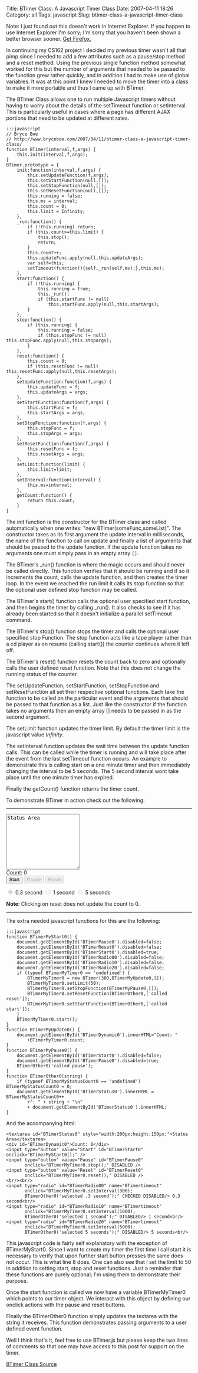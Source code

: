 Title: BTimer Class: A Javascript Timer Class
Date: 2007-04-11 18:26
Category: all
Tags: javascript
Slug: btimer-class-a-javascript-timer-class

Note: I just found out this doesn't work in Internet Explorer. If you happen to
use Internet Explorer I'm sorry; I'm sorry that you haven't been shown a better
browser sooner. [Get Firefox.][]

In continuing my CS162 project I decided my previous timer wasn't all that pimp
since I needed to add a few attributes such as a pause/stop method and a reset
method. Using the previous single function method somewhat worked for this but
the number of arguments that needed to be passed to the function grew rather
quickly, and in addition I had to make use of global variables. It was at this
point I knew I needed to move the timer into a class to make it more portable
and thus I came up with BTimer.

The BTimer Class allows one to run multiple Javascript timers without having to
worry about the details of the setTimeout function or setInterval. This is
particularly useful in cases where a page has different AJAX portions that need
to be updated at different rates.

    :::javascript
    // Bryce Boe
    // http://www.bryceboe.com/2007/04/11/btimer-class-a-javascript-timer-class/
    function BTimer(interval,f,args) {
        this.init(interval,f,args);
    }
    BTimer.prototype = {
        init:function(interval,f,args) {
            this.setUpdateFunction(f,args);
            this.setStartFunction(null,[]);
            this.setStopFunction(null,[]);
            this.setResetFunction(null,[]);
            this.running = false;
            this.ms = interval;
            this.count = 0;
            this.limit = Infinity;
        },
        _run:function() {
            if (!this.running) return;
            if (this.count>=this.limit) {
                this.stop();
                return;
            }
            this.count++;
            this.updateFunc.apply(null,this.updateArgs);
            var self=this;
            setTimeout(function(){self._run(self.ms);},this.ms);
        },
        start:function() {
            if (!this.running) {
                this.running = true;
                this._run();
                if (this.startFunc != null)
                    this.startFunc.apply(null,this.startArgs);
            }
        },
        stop:function() {
            if (this.running) {
                this.running = false;
                if (this.stopFunc != null) this.stopFunc.apply(null,this.stopArgs);
            }
        },
        reset:function() {
            this.count = 0;
            if (this.resetFunc != null) this.resetFunc.apply(null,this.resetArgs);
        },
        setUpdateFunction:function(f,args) {
            this.updateFunc = f;
            this.updateArgs = args;
        },
        setStartFunction:function(f,args) {
            this.startFunc = f;
            this.startArgs = args;
        },
        setStopFunction:function(f,args) {
            this.stopFunc = f;
            this.stopArgs = args;
        },
        setResetFunction:function(f,args) {
            this.resetFunc = f;
            this.resetArgs = args;
        },
        setLimit:function(limit) {
            this.limit=limit;
        },
        setInterval:function(interval) {
            this.ms=interval;
        },
        getCount:function() {
            return this.count;
        }
    }

The init function is the constructor for the BTimer class and called
automatically when one writes: "new BTimer(someFunc,someList)". The constructor
takes as its first argument the update interval in milliseconds, the name of
the function to call on update and finally a list of arguments that should be
passed to the update function. If the update function takes no arguments one
must simply pass in an empty array `[]`.

The BTimer's \_run() function is where the magic occurs and should never be
called directly. This function verifies that it should be running and if so it
increments the count, calls the update function, and then creates the timer
loop. In the event we reached the run limit it calls its stop function so that
the optional user defined stop function may be called.

The BTimer's start() function calls the optional user specified start function,
and then begins the timer by calling \_run(). It also checks to see if it has
already been started so that it doesn't initialize a parallel setTimeout
command.

The BTimer's stop() function stops the timer and calls the optional user
specified stop Function. The stop function acts like a tape player rather than
a cd player as on resume (calling start()) the counter continues where it left
off.

The BTimer's reset() function resets the count back to zero and optionally
calls the user defined reset function. Note that this does not change the
running status of the counter.

The setUpdateFunction, setStartFunction, setStopFunction and setResetFunction
all set their respective optional functions. Each take the function to be
called on the particular event and the arguments that should be passed to that
function as a list. Just like the constructor if the function takes no
arguments then an empty array [] needs to be passed in as the second argument.

The setLimit function updates the timer limit. By default the timer limit is
the javascript value *Infinity*.

The setInterval function updates the wait time between the update function
calls. This can be called while the timer is running and will take place after
the event from the last setTimeout function occurs. An example to demonstrate
this is calling start on a one minute timer and then immediately changing the
interval to be 5 seconds. The 5 second interval wont take place until the one
minute timer has expired.

Finally the getCount() function returns the timer count.

To demonstrate BTimer in action check out the following:

---

<script type="text/javascript" src="/images/2007/04/btimer0.js"></script>
<textarea id="BTimerStatus0" style="width:200px;height:150px;">
Status Area
</textarea>
<div id="BTimerDynamic0">Count: 0</div>
<input type="button" value="Start" id="BTimerStart0" onclick="BTimerMyStart0();"></input>
<input type="button" value="Pause" id="BTimerPause0" onclick="BTimerMyTimer0.stop();" disabled></input>
<input type="button" value="Reset" id="BTimerReset0" onclick="BTimerMyTimer0.reset();" disabled></input>  

<input type="radio" id="BTimerRadio00" name="BTimertimeout" onclick="BTimerMyTimer0.setInterval(300);BTimerOther0('selected .3 second');" checked disabled></input>
0.3 second
<input type="radio" id="BTimerRadio10" name="BTimertimeout" onclick="BTimerMyTimer0.setInterval(1000);BTimerOther0('selected 1 second');" disabled></input>
1 second
<input type="radio" id="BTimerRadio20" name="BTimertimeout" onclick="BTimerMyTimer0.setInterval(5000);BTimerOther0('selected 5 seconds');" disabled></input>
5 seconds

**Note**: Clicking on reset does not update the count to 0.

---

The extra needed javascript functions for this are the following:

    :::javascript
    function BTimerMyStart0() {
        document.getElementById('BTimerPause0').disabled=false;
        document.getElementById('BTimerReset0').disabled=false;
        document.getElementById('BTimerStart0').disabled=true;
        document.getElementById('BTimerRadio00').disabled=false;
        document.getElementById('BTimerRadio10').disabled=false;
        document.getElementById('BTimerRadio20').disabled=false;
        if (typeof BTimerMyTimer0 == 'undefined') {
            BTimerMyTimer0 = new BTimer(300,BTimerMyUpdate0,[]);
            BTimerMyTimer0.setLimit(50);
            BTimerMyTimer0.setStopFunction(BTimerMyPause0,[]);
            BTimerMyTimer0.setResetFunction(BTimerOther0,['called reset']);
            BTimerMyTimer0.setStartFunction(BTimerOther0,['called start']);
        }
        BTimerMyTimer0.start();
    }
    function BTimerMyUpdate0() {
        document.getElementById('BTimerDynamic0').innerHTML="Count: "
            +BTimerMyTimer0.count;
    }
    function BTimerMyPause0() {
        document.getElementById('BTimerStart0').disabled=false;
        document.getElementById('BTimerPause0').disabled=true;
        BTimerOther0('called pause');
    }
    function BTimerOther0(string) {
        if (typeof BTimerMyStatusCount0 == 'undefined') BTimerMyStatusCount0 = 0;
        document.getElementById('BTimerStatus0').innerHTML = BTimerMyStatusCount0++
            +": " + string + "\n"
            + document.getElementById('BTimerStatus0').innerHTML;
    }

And the accompanying html:

    <textarea id="BTimerStatus0" style="width:200px;height:150px;">Status Area</textarea>
    <div id="BTimerDynamic0">Count: 0</div>
    <input type="button" value="Start" id="BTimerStart0" onclick="BTimerMyStart0();" />
    <input type="button" value="Pause" id="BTimerPause0"
           onclick="BTimerMyTimer0.stop();" DISABLED />
    <input type="button" value="Reset" id="BTimerReset0"
           onclick="BTimerMyTimer0.reset();" DISABLED />
    <br/><br/>
    <input type="radio" id="BTimerRadio00" name="BTimertimeout"
           onclick="BTimerMyTimer0.setInterval(300);
           BTimerOther0('selected .3 second');" CHECKED DISABLED/> 0.3 second<br/>
    <input type="radio" id="BTimerRadio10" name="BTimertimeout"
           onclick="BTimerMyTimer0.setInterval(1000);
           BTimerOther0('selected 1 second');" DISABLED/> 1 second<br/>
    <input type="radio" id="BTimerRadio20" name="BTimertimeout"
           onclick="BTimerMyTimer0.setInterval(5000);
           BTimerOther0('selected 5 seconds');" DISABLED/> 5 seconds<br/>

This javascript code is fairly self explanatory with the exception of
BTimerMyStart0. Since I want to create my timer the first time I call start it
is necessary to verify that upon further start button presses the same does not
occur. This is what line 8 does. One can also see that I set the limit to 50 in
addition to setting start, stop and reset functions. Just a reminder that these
functions are purely optional; I'm using them to demonstrate their purpose.

Once the start function is called we now have a variable BTimerMyTimer0 which
points to our timer object. We interact with this object by defining our
onclick actions with the pause and reset buttons.

Finally the BTimerOther0 function simply updates the textarea with the string
it receives. This function demonstrates passing arguments to a user defined
event function.

Well I think that's it, feel free to use BTimer.js but please keep the two
lines of comments so that one may have access to this post for support on the
timer.

[BTimer Class Source][]

  [Get Firefox.]: http://www.getfirefox.com
  [BTimer Class Source]: /images/2007/04/btimer.js "BTimer Class"
